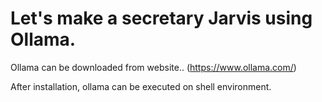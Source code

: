 # Let's make a secretary Jarvis using Ollama.

Ollama can be downloaded from website.. (https://www.ollama.com/)

After installation, ollama can be executed on shell environment.

